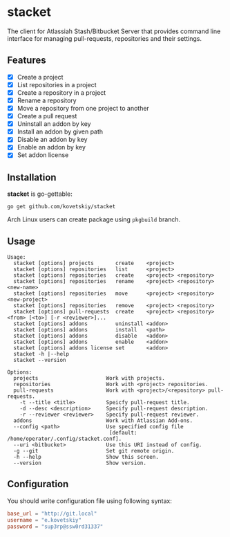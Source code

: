 stacket
=======

The client for Atlassiah Stash/Bitbucket Server that provides command line
interface for managing pull-requests, repositories and their settings.

## Features

- [x] Create a project
- [x] List repositories in a project
- [x] Create a repository in a project
- [x] Rename a repository
- [x] Move a repository from one project to another
- [x] Create a pull request
- [x] Uninstall an addon by key
- [x] Install an addon by given path
- [x] Disable an addon by key
- [x] Enable an addon by key
- [x] Set addon license

## Installation

**stacket** is go-gettable:

```
go get github.com/kovetskiy/stacket
```

Arch Linux users can create package using `pkgbuild` branch.

## Usage

```
Usage:
  stacket [options] projects       create    <project>
  stacket [options] repositories   list      <project>
  stacket [options] repositories   create    <project> <repository>
  stacket [options] repositories   rename    <project> <repository> <new-name>
  stacket [options] repositories   move      <project> <repository> <new-project>
  stacket [options] repositories   remove    <project> <repository>
  stacket [options] pull-requests  create    <project> <repository> <from> [<to>] [-r <reviewer>]...
  stacket [options] addons         uninstall <addon>
  stacket [options] addons         install   <path>
  stacket [options] addons         disable   <addon>
  stacket [options] addons         enable    <addon>
  stacket [options] addons license set       <addon>
  stacket -h |--help
  stacket --version

Options:
  projects                      Work with projects.
  repositories                  Work with <project> repositories.
  pull-requests                 Work with <project>/<repository> pull-requests.
    -t --title <title>          Speicfy pull-request title.
    -d --desc <description>     Specify pull-request description.
    -r --reviewer <reviewer>    Specify pull-request reviewer.
  addons                        Work with Atlassian Add-ons.
  --config <path>               Use specified config file
                                 [default: /home/operator/.config/stacket.conf].
  --uri <bitbucket>             Use this URI instead of config.
  -g --git                      Set git remote origin.
  -h --help                     Show this screen.
  --version                     Show version.
```


## Configuration

You should write configuration file using following syntax:

```toml
base_url = "http://git.local"
username = "e.kovetskiy"
password = "sup3rp@ssw0rd31337"
```
